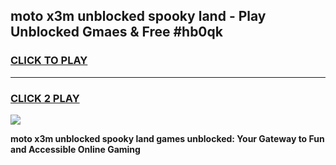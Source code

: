 
## moto x3m unblocked spooky land - Play Unblocked Gmaes & Free #hb0qk
<h3>
<a href="https://news.freeplayer.one?title=moto_x3m_unblocked_spooky_land&ref=26F">CLICK TO PLAY</a></h3>
<hr>

<h3>
<a href="https://news.freeplayer.one?title=moto_x3m_unblocked_spooky_land&ref=26F">CLICK 2 PLAY</a>
  
</h3>

<a href="https://news.freeplayer.one?title=moto_x3m_unblocked_spooky_land&ref=26F/"><img src="https://clearcache.store/games.png"></a>


**moto x3m unblocked spooky land games unblocked: Your Gateway to Fun and Accessible Online Gaming**
